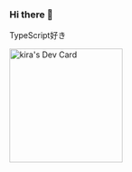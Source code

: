 ### Hi there 👋

TypeScript好き

<a href="https://app.daily.dev/kiratanaka"><img src="https://github.com/kira-0521/blob/main/devcard.png" width="200" alt="kira's Dev Card"/></a>
